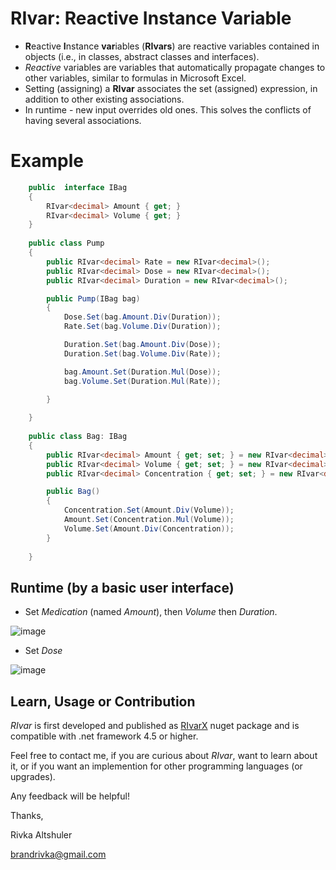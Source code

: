# RIvar: Reactive Instance Variable

- **R**eactive **I**nstance **var**iables (**RIvars**) are reactive variables contained in objects (i.e., in classes, abstract classes and interfaces). 
- _Reactive_ variables are variables that automatically propagate changes to other variables, similar to formulas in Microsoft Excel.
- Setting (assigning) a **RIvar** associates the set (assigned) expression, in addition to other existing associations.
- In runtime - new input overrides old ones. This solves the conflicts of having several associations.

# Example

```C#
    public  interface IBag
    {
        RIvar<decimal> Amount { get; }
        RIvar<decimal> Volume { get; }
    }
    
    public class Pump
    {
        public RIvar<decimal> Rate = new RIvar<decimal>();
        public RIvar<decimal> Dose = new RIvar<decimal>();
        public RIvar<decimal> Duration = new RIvar<decimal>();

        public Pump(IBag bag)
        {
            Dose.Set(bag.Amount.Div(Duration));
            Rate.Set(bag.Volume.Div(Duration));

            Duration.Set(bag.Amount.Div(Dose));
            Duration.Set(bag.Volume.Div(Rate));

            bag.Amount.Set(Duration.Mul(Dose));
            bag.Volume.Set(Duration.Mul(Rate));

        }
 
    }
    
    public class Bag: IBag
    {
        public RIvar<decimal> Amount { get; set; } = new RIvar<decimal>();
        public RIvar<decimal> Volume { get; set; } = new RIvar<decimal>();
        public RIvar<decimal> Concentration { get; set; } = new RIvar<decimal>();

        public Bag()
        {
            Concentration.Set(Amount.Div(Volume));
            Amount.Set(Concentration.Mul(Volume));
            Volume.Set(Amount.Div(Concentration));
        }
      
    }


```

## Runtime (by a basic user interface)

- Set _Medication_ (named _Amount_), then _Volume_ then _Duration_.

![image](https://user-images.githubusercontent.com/32875275/191584414-3997bda3-35e1-43b7-90e0-ab4ef6a74768.png)

- Set _Dose_

![image](https://user-images.githubusercontent.com/32875275/191584478-09a2f250-3fd2-4564-a503-b0d61d624b79.png)

## Learn, Usage or Contribution

_RIvar_ is first developed and published as [RIvarX](https://www.nuget.org/packages/RIvar.RIvarX/1.0.0/) nuget package and is compatible with .net framework 4.5 or higher.

Feel free to contact me, if you are curious about _RIvar_, want to learn about it, or if you want an implemention for other programming languages (or upgrades).

Any feedback will be helpful!

Thanks,

Rivka Altshuler

brandrivka@gmail.com











